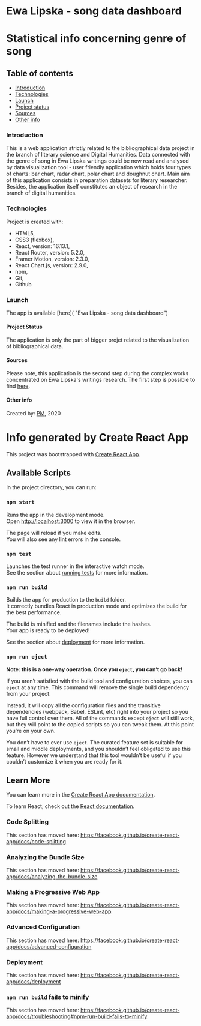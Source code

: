 # Ewa Lipska - song data dashboard

# Statistical info concerning genre of song

## Table of contents

- [Introduction](#introduction)
- [Technologies](#technologies)
- [Launch](#launch)
- [Project status](#project-status)
- [Sources](#sources)
- [Other info](#other-info)

### Introduction

This is a web application strictly related to the bibliographical data project in the branch of literary science and Digital Humanities. Data connected with the genre of song in Ewa Lipska writings could be now read and analysed by data visualization tool - user friendly application which holds four types of charts: bar chart, radar chart, polar chart and doughnut chart. Main aim of this application consists in preparation datasets for literary researcher. Besides, the application itself constitutes an object of research in the branch of digital humanities.

### Technologies

Project is created with:

- HTML5,
- CSS3 (flexbox),
- React, version: 16.13.1,
- React Router, version: 5.2.0,
- Framer Motion, version: 2.3.0,
- React Chart.js, version: 2.9.0,
- npm,
- Git,
- Github

### Launch

The app is available [here]( "Ewa Lipska - song data dashboard")

#### Project Status

The application is only the part of bigger projet related to the visualization of bibliographical data.

#### Sources

Please note, this application is the second step during the complex works concentrated on Ewa Lipska's writings research. The first step is possible to find [here](https://bevviemarsh.github.io/el_bibliography_dashboard/, "Ewa Lipska - general bibliography dashboard").

#### Other info

Created by: [PM](https://github.com/bevviemarsh "The Author's GitHub Repository"), 2020

# Info generated by Create React App

This project was bootstrapped with [Create React App](https://github.com/facebook/create-react-app).

## Available Scripts

In the project directory, you can run:

### `npm start`

Runs the app in the development mode.<br />
Open [http://localhost:3000](http://localhost:3000) to view it in the browser.

The page will reload if you make edits.<br />
You will also see any lint errors in the console.

### `npm test`

Launches the test runner in the interactive watch mode.<br />
See the section about [running tests](https://facebook.github.io/create-react-app/docs/running-tests) for more information.

### `npm run build`

Builds the app for production to the `build` folder.<br />
It correctly bundles React in production mode and optimizes the build for the best performance.

The build is minified and the filenames include the hashes.<br />
Your app is ready to be deployed!

See the section about [deployment](https://facebook.github.io/create-react-app/docs/deployment) for more information.

### `npm run eject`

**Note: this is a one-way operation. Once you `eject`, you can’t go back!**

If you aren’t satisfied with the build tool and configuration choices, you can `eject` at any time. This command will remove the single build dependency from your project.

Instead, it will copy all the configuration files and the transitive dependencies (webpack, Babel, ESLint, etc) right into your project so you have full control over them. All of the commands except `eject` will still work, but they will point to the copied scripts so you can tweak them. At this point you’re on your own.

You don’t have to ever use `eject`. The curated feature set is suitable for small and middle deployments, and you shouldn’t feel obligated to use this feature. However we understand that this tool wouldn’t be useful if you couldn’t customize it when you are ready for it.

## Learn More

You can learn more in the [Create React App documentation](https://facebook.github.io/create-react-app/docs/getting-started).

To learn React, check out the [React documentation](https://reactjs.org/).

### Code Splitting

This section has moved here: https://facebook.github.io/create-react-app/docs/code-splitting

### Analyzing the Bundle Size

This section has moved here: https://facebook.github.io/create-react-app/docs/analyzing-the-bundle-size

### Making a Progressive Web App

This section has moved here: https://facebook.github.io/create-react-app/docs/making-a-progressive-web-app

### Advanced Configuration

This section has moved here: https://facebook.github.io/create-react-app/docs/advanced-configuration

### Deployment

This section has moved here: https://facebook.github.io/create-react-app/docs/deployment

### `npm run build` fails to minify

This section has moved here: https://facebook.github.io/create-react-app/docs/troubleshooting#npm-run-build-fails-to-minify
